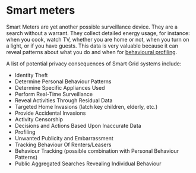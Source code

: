 # Smart meters

Smart Meters are yet another possible surveillance device. They are a search without a warrant. They collect detailed energy usage, for instance: when you cook, watch TV, whether you are home or not, when you turn on a light, or if you have guests. This data is very valuable because it can reveal patterns about what you do and when for [behavioural profiling](/../../DA-threat-model/assistive-technologies/Behavioural-analysis.md).

A list of potential privacy consequences of Smart Grid systems include:

* Identity Theft
* Determine Personal Behaviour Patterns
* Determine Specific Appliances Used
* Perform Real-Time Surveillance
* Reveal Activities Through Residual Data
* Targeted Home Invasions (latch key children, elderly, etc.)
* Provide Accidental Invasions
* Activity Censorship
* Decisions and Actions Based Upon Inaccurate Data
* Profiling
* Unwanted Publicity and Embarrassment
* Tracking Behaviour Of Renters/Leasers
* Behaviour Tracking (possible combination with Personal Behaviour Patterns)
* Public Aggregated Searches Revealing Individual Behaviour

